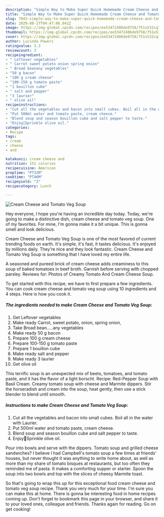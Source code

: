 ```yaml
---
description: "Simple Way to Make Super Quick Homemade Cream Cheese and Tomato Veg Soup"
title: "Simple Way to Make Super Quick Homemade Cream Cheese and Tomato Veg Soup"
slug: 7843-simple-way-to-make-super-quick-homemade-cream-cheese-and-tomato-veg-soup
date: 2020-08-27T04:47:06.841Z
image: https://img-global.cpcdn.com/recipes/ee53472486de9758/751x532cq70/cream-cheese-and-tomato-veg-soup-recipe-main-photo.jpg
thumbnail: https://img-global.cpcdn.com/recipes/ee53472486de9758/751x532cq70/cream-cheese-and-tomato-veg-soup-recipe-main-photo.jpg
cover: https://img-global.cpcdn.com/recipes/ee53472486de9758/751x532cq70/cream-cheese-and-tomato-veg-soup-recipe-main-photo.jpg
author: Lucinda Powers
ratingvalue: 3.3
reviewcount: 3
recipeingredient:
- " Leftover vegetables"
- " Carrot sweet potato onion spring onion"
- " Broad beanany vegetables"
- "50 g bacon"
- "100 g cream cheese"
- "100-150 g tomato paste"
- "1 bouillon cube"
- " salt and pepper"
- "3 laurier"
- " olive oil"
recipeinstructions:
- "Cut all the vegetables and bacon into small cubes. Boil all in the water with Laurier."
- "Put 500ml water and tomato paste, cream cheese."
- "Blend soup and season bouillon cube and salt pepper to taste."
- "Enjoy🌸Sprinkle olive oil."
categories:
- Recipe
tags:
- cream
- cheese
- and

katakunci: cream cheese and 
nutrition: 151 calories
recipecuisine: American
preptime: "PT32M"
cooktime: "PT46M"
recipeyield: "3"
recipecategory: Lunch

---
```



![Cream Cheese and Tomato Veg Soup](https://img-global.cpcdn.com/recipes/ee53472486de9758/751x532cq70/cream-cheese-and-tomato-veg-soup-recipe-main-photo.jpg)

Hey everyone, I hope you're having an incredible day today. Today, we're going to make a distinctive dish, cream cheese and tomato veg soup. One of my favorites. For mine, I'm gonna make it a bit unique. This is gonna smell and look delicious.

Cream Cheese and Tomato Veg Soup is one of the most favored of current trending foods on earth. It's simple, it's fast, it tastes delicious. It's enjoyed by millions daily. They're nice and they look fantastic. Cream Cheese and Tomato Veg Soup is something that I have loved my entire life.

A seasoned and pureed brick of cream cheese adds creaminess to this soup of baked tomatoes in beef broth. Garnish before serving with chopped parsley. Reviews for: Photos of Creamy Tomato And Cream Cheese Soup.


To get started with this recipe, we have to first prepare a few ingredients. You can cook cream cheese and tomato veg soup using 10 ingredients and 4 steps. Here is how you cook it.

<!--inarticleads1-->

##### The ingredients needed to make Cream Cheese and Tomato Veg Soup:

1. Get  Leftover vegetables
1. Make ready  Carrot, sweet potato, onion, spring onion,
1. Take  Broad bean.....any vegetables
1. Make ready 50 g bacon
1. Prepare 100 g cream cheese
1. Prepare 100-150 g tomato paste
1. Prepare 1 bouillon cube
1. Make ready  salt and pepper
1. Make ready 3 laurier
1. Get  olive oil


This terrific soup is an unexpected mix of beets, tomatoes, and tomato paste, and it has the flavor of a light borscht. Recipe: Red-Pepper Soup with Basil Cream. Creamy tomato soup with cheese and Marmite dippers. Stir the horseradish and cream into the soup, heat gently, then use a stick blender to blend until smooth. 

<!--inarticleads2-->

##### Instructions to make Cream Cheese and Tomato Veg Soup:

1. Cut all the vegetables and bacon into small cubes. Boil all in the water with Laurier.
1. Put 500ml water and tomato paste, cream cheese.
1. Blend soup and season bouillon cube and salt pepper to taste.
1. Enjoy🌸Sprinkle olive oil.


Pour into bowls and serve with the dippers. Tomato soup and grilled cheese sandwiches? I believe I had Campbell&#39;s tomato soup a few times at friends&#39; houses, but never thought it was anything to write home about, as well as more than my share of tomato bisques at restaurants, but too often they reminded me of pasta. It makes a comforting supper or starter. Spoon the soup into two bowls and top with the slices of cheesy Marmite toast. 

So that's going to wrap this up for this exceptional food cream cheese and tomato veg soup recipe. Thank you very much for your time. I'm sure you can make this at home. There is gonna be interesting food in home recipes coming up. Don't forget to bookmark this page in your browser, and share it to your loved ones, colleague and friends. Thanks again for reading. Go on get cooking!
